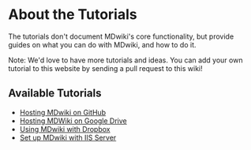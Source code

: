 # About the Tutorials

The tutorials don't document MDwiki's core functionality, but provide guides on what you can do with MDwiki, and how to do it.

Note: We'd love to have more tutorials and ideas. You can add your own tutorial to this website by sending a pull request to this wiki!

## Available Tutorials

* [Hosting MDwiki on GitHub](tutorials/github.md)
* [Hosting MDWiki on Google Drive](tutorials/drive.md)
* [Using MDwiki with Dropbox](tutorials/dropbox.md)
* [Set up MDwiki with IIS Server](tutorials/iis/iis.md)
